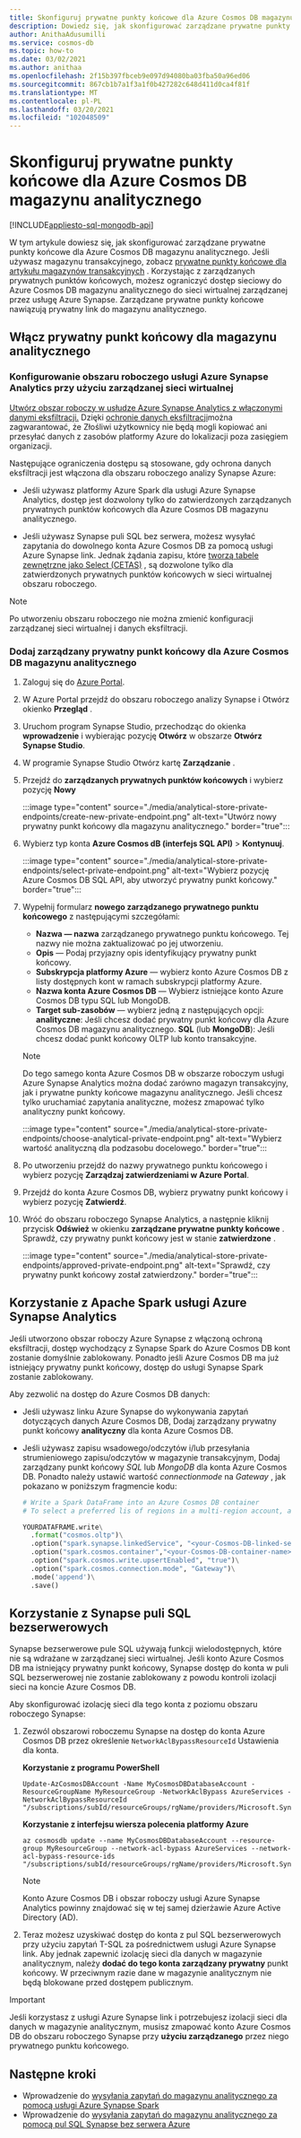```yaml
---
title: Skonfiguruj prywatne punkty końcowe dla Azure Cosmos DB magazynu analitycznego.
description: Dowiedz się, jak skonfigurować zarządzane prywatne punkty końcowe dla Azure Cosmos DB magazynu analitycznego w celu ograniczenia dostępu do sieci.
author: AnithaAdusumilli
ms.service: cosmos-db
ms.topic: how-to
ms.date: 03/02/2021
ms.author: anithaa
ms.openlocfilehash: 2f15b397fbceb9e097d94080ba03fba50a96ed06
ms.sourcegitcommit: 867cb1b7a1f3a1f0b427282c648d411d0ca4f81f
ms.translationtype: MT
ms.contentlocale: pl-PL
ms.lasthandoff: 03/20/2021
ms.locfileid: "102048509"
---
```

# <a name="configure-private-endpoints-for-azure-cosmos-db-analytical-store"></a>Skonfiguruj prywatne punkty końcowe dla Azure Cosmos DB magazynu analitycznego
[!INCLUDE[appliesto-sql-mongodb-api](includes/appliesto-sql-mongodb-api.md)]

W tym artykule dowiesz się, jak skonfigurować zarządzane prywatne punkty końcowe dla Azure Cosmos DB magazynu analitycznego. Jeśli używasz magazynu transakcyjnego, zobacz [prywatne punkty końcowe dla artykułu magazynów transakcyjnych](how-to-configure-private-endpoints.md) . Korzystając z zarządzanych prywatnych punktów końcowych, możesz ograniczyć dostęp sieciowy do Azure Cosmos DB magazynu analitycznego do sieci wirtualnej zarządzanej przez usługę Azure Synapse. Zarządzane prywatne punkty końcowe nawiązują prywatny link do magazynu analitycznego.

## <a name="enable-private-endpoint-for-the-analytical-store"></a>Włącz prywatny punkt końcowy dla magazynu analitycznego

### <a name="set-up-an-azure-synapse-analytics-workspace-with-a-managed-virtual-network"></a>Konfigurowanie obszaru roboczego usługi Azure Synapse Analytics przy użyciu zarządzanej sieci wirtualnej

[Utwórz obszar roboczy w usłudze Azure Synapse Analytics z włączonymi danymi eksfiltracji.](../synapse-analytics/security/how-to-create-a-workspace-with-data-exfiltration-protection.md) Dzięki [ochronie danych eksfiltracji](../synapse-analytics/security/workspace-data-exfiltration-protection.md)można zagwarantować, że Złośliwi użytkownicy nie będą mogli kopiować ani przesyłać danych z zasobów platformy Azure do lokalizacji poza zasięgiem organizacji.

Następujące ograniczenia dostępu są stosowane, gdy ochrona danych eksfiltracji jest włączona dla obszaru roboczego analizy Synapse Azure:

* Jeśli używasz platformy Azure Spark dla usługi Azure Synapse Analytics, dostęp jest dozwolony tylko do zatwierdzonych zarządzanych prywatnych punktów końcowych dla Azure Cosmos DB magazynu analitycznego.

* Jeśli używasz Synapse puli SQL bez serwera, możesz wysyłać zapytania do dowolnego konta Azure Cosmos DB za pomocą usługi Azure Synapse link. Jednak żądania zapisu, które [tworzą tabele zewnętrzne jako Select (CETAS)](../synapse-analytics/sql/develop-tables-cetas.md) , są dozwolone tylko dla zatwierdzonych prywatnych punktów końcowych w sieci wirtualnej obszaru roboczego.

> [!NOTE]
> Po utworzeniu obszaru roboczego nie można zmienić konfiguracji zarządzanej sieci wirtualnej i danych eksfiltracji.

### <a name="add-a-managed-private-endpoint-for-azure-cosmos-db-analytical-store"></a>Dodaj zarządzany prywatny punkt końcowy dla Azure Cosmos DB magazynu analitycznego

1. Zaloguj się do [Azure Portal](https://portal.azure.com/).

1. W Azure Portal przejdź do obszaru roboczego analizy Synapse i Otwórz okienko **Przegląd** .

1. Uruchom program Synapse Studio, przechodząc do okienka **wprowadzenie** i wybierając pozycję **Otwórz** w obszarze **Otwórz Synapse Studio**.

1. W programie Synapse Studio Otwórz kartę **Zarządzanie** .

1. Przejdź do **zarządzanych prywatnych punktów końcowych** i wybierz pozycję **Nowy**

   :::image type="content" source="./media/analytical-store-private-endpoints/create-new-private-endpoint.png" alt-text="Utwórz nowy prywatny punkt końcowy dla magazynu analitycznego." border="true":::

1. Wybierz typ konta **Azure Cosmos dB (interfejs SQL API)** > **Kontynuuj**.

   :::image type="content" source="./media/analytical-store-private-endpoints/select-private-endpoint.png" alt-text="Wybierz pozycję Azure Cosmos DB SQL API, aby utworzyć prywatny punkt końcowy." border="true":::

1. Wypełnij formularz **nowego zarządzanego prywatnego punktu końcowego** z następującymi szczegółami:

   * **Nazwa — nazwa** zarządzanego prywatnego punktu końcowego. Tej nazwy nie można zaktualizować po jej utworzeniu.
   * **Opis** — Podaj przyjazny opis identyfikujący prywatny punkt końcowy.
   * **Subskrypcja platformy Azure** — wybierz konto Azure Cosmos DB z listy dostępnych kont w ramach subskrypcji platformy Azure.
   * **Nazwa konta Azure Cosmos DB** — Wybierz istniejące konto Azure Cosmos DB typu SQL lub MongoDB.
   * **Target sub-zasobów** — wybierz jedną z następujących opcji: **analityczne**: Jeśli chcesz dodać prywatny punkt końcowy dla Azure Cosmos DB magazynu analitycznego.
     **SQL** (lub **MongoDB**): Jeśli chcesz dodać punkt końcowy OLTP lub konto transakcyjne.

   > [!NOTE]
   > Do tego samego konta Azure Cosmos DB w obszarze roboczym usługi Azure Synapse Analytics można dodać zarówno magazyn transakcyjny, jak i prywatne punkty końcowe magazynu analitycznego. Jeśli chcesz tylko uruchamiać zapytania analityczne, możesz zmapować tylko analityczny punkt końcowy.

   :::image type="content" source="./media/analytical-store-private-endpoints/choose-analytical-private-endpoint.png" alt-text="Wybierz wartość analityczną dla podzasobu docelowego." border="true":::

1. Po utworzeniu przejdź do nazwy prywatnego punktu końcowego i wybierz pozycję **Zarządzaj zatwierdzeniami w Azure Portal**.

1. Przejdź do konta Azure Cosmos DB, wybierz prywatny punkt końcowy i wybierz pozycję **Zatwierdź**.

1. Wróć do obszaru roboczego Synapse Analytics, a następnie kliknij przycisk **Odśwież** w okienku **zarządzane prywatne punkty końcowe** . Sprawdź, czy prywatny punkt końcowy jest w stanie **zatwierdzone** .

   :::image type="content" source="./media/analytical-store-private-endpoints/approved-private-endpoint.png" alt-text="Sprawdź, czy prywatny punkt końcowy został zatwierdzony." border="true":::

## <a name="use-apache-spark-for-azure-synapse-analytics"></a>Korzystanie z Apache Spark usługi Azure Synapse Analytics

Jeśli utworzono obszar roboczy Azure Synapse z włączoną ochroną eksfiltracji, dostęp wychodzący z Synapse Spark do Azure Cosmos DB kont zostanie domyślnie zablokowany. Ponadto jeśli Azure Cosmos DB ma już istniejący prywatny punkt końcowy, dostęp do usługi Synapse Spark zostanie zablokowany.

Aby zezwolić na dostęp do Azure Cosmos DB danych:

* Jeśli używasz linku Azure Synapse do wykonywania zapytań dotyczących danych Azure Cosmos DB, Dodaj zarządzany prywatny punkt końcowy **analityczny** dla konta Azure Cosmos DB.

* Jeśli używasz zapisu wsadowego/odczytów i/lub przesyłania strumieniowego zapisu/odczytów w magazynie transakcyjnym, Dodaj zarządzany punkt końcowy *SQL* lub *MongoDB* dla konta Azure Cosmos DB. Ponadto należy ustawić wartość *connectionmode* na *Gateway* , jak pokazano w poniższym fragmencie kodu:

  ```python
  # Write a Spark DataFrame into an Azure Cosmos DB container
  # To select a preferred lis of regions in a multi-region account, add .option("spark.cosmos.preferredRegions", "<Region1>, <Region2>")
  
  YOURDATAFRAME.write\
    .format("cosmos.oltp")\
    .option("spark.synapse.linkedService", "<your-Cosmos-DB-linked-service-name>")\
    .option("spark.cosmos.container","<your-Cosmos-DB-container-name>")\
    .option("spark.cosmos.write.upsertEnabled", "true")\
    .option("spark.cosmos.connection.mode", "Gateway")\
    .mode('append')\
    .save()
  
  ```

## <a name="using-synapse-serverless-sql-pools"></a>Korzystanie z Synapse puli SQL bezserwerowych

Synapse bezserwerowe pule SQL używają funkcji wielodostępnych, które nie są wdrażane w zarządzanej sieci wirtualnej. Jeśli konto Azure Cosmos DB ma istniejący prywatny punkt końcowy, Synapse dostęp do konta w puli SQL bezserwerowej nie zostanie zablokowany z powodu kontroli izolacji sieci na koncie Azure Cosmos DB.

Aby skonfigurować izolację sieci dla tego konta z poziomu obszaru roboczego Synapse:

1. Zezwól obszarowi roboczemu Synapse na dostęp do konta Azure Cosmos DB przez określenie `NetworkAclBypassResourceId` Ustawienia dla konta.

   **Korzystanie z programu PowerShell**

   ```powershell-interactive
   Update-AzCosmosDBAccount -Name MyCosmosDBDatabaseAccount -ResourceGroupName MyResourceGroup -NetworkAclBypass AzureServices -NetworkAclBypassResourceId "/subscriptions/subId/resourceGroups/rgName/providers/Microsoft.Synapse/workspaces/wsName"
   ```

   **Korzystanie z interfejsu wiersza polecenia platformy Azure**

   ```azurecli-interactive
   az cosmosdb update --name MyCosmosDBDatabaseAccount --resource-group MyResourceGroup --network-acl-bypass AzureServices --network-acl-bypass-resource-ids "/subscriptions/subId/resourceGroups/rgName/providers/Microsoft.Synapse/workspaces/wsName"
   ```

   > [!NOTE]
   > Konto Azure Cosmos DB i obszar roboczy usługi Azure Synapse Analytics powinny znajdować się w tej samej dzierżawie Azure Active Directory (AD).

2. Teraz możesz uzyskiwać dostęp do konta z pul SQL bezserwerowych przy użyciu zapytań T-SQL za pośrednictwem usługi Azure Synapse link. Aby jednak zapewnić izolację sieci dla danych w magazynie analitycznym, należy **dodać do tego konta zarządzany prywatny** punkt końcowy. W przeciwnym razie dane w magazynie analitycznym nie będą blokowane przed dostępem publicznym.

> [!IMPORTANT]
> Jeśli korzystasz z usługi Azure Synapse link i potrzebujesz izolacji sieci dla danych w magazynie analitycznym, musisz zmapować konto Azure Cosmos DB do obszaru roboczego Synapse przy **użyciu zarządzanego** przez niego prywatnego punktu końcowego.

## <a name="next-steps"></a>Następne kroki

* Wprowadzenie do [wysyłania zapytań do magazynu analitycznego za pomocą usługi Azure Synapse Spark](../synapse-analytics/synapse-link/how-to-query-analytical-store-spark.md?toc=/azure/cosmos-db/toc.json&bc=/azure/cosmos-db/breadcrumb/toc.json)
* Wprowadzenie do [wysyłania zapytań do magazynu analitycznego za pomocą pul SQL Synapse bez serwera Azure](../synapse-analytics/sql/query-cosmos-db-analytical-store.md?toc=/azure/cosmos-db/toc.json&bc=/azure/cosmos-db/breadcrumb/toc.json)
